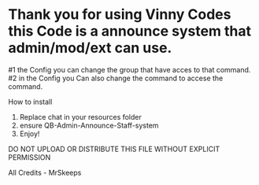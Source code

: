 # Thank you for using Vinny Codes this Code is a announce system that admin/mod/ext can use.


#1 the Config you can change the group that have acces to that command.
#2 in the Config you Can also change the command to accese the command.


How to install

1. Replace chat in your resources folder
2. ensure QB-Admin-Announce-Staff-system 
3. Enjoy!


DO NOT UPLOAD OR DISTRIBUTE 
THIS FILE WITHOUT EXPLICIT PERMISSION

All Credits - MrSkeeps

